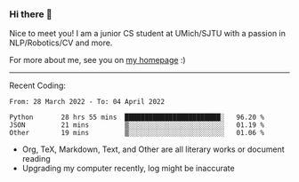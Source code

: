 ### Hi there 👋

Nice to meet you! I am a junior CS student at UMich/SJTU with a passion in NLP/Robotics/CV and more. 

For more about me, see you on [my homepage](https://jiayipan.me) :)

---

Recent Coding:
<!--START_SECTION:waka-->

```text
From: 28 March 2022 - To: 04 April 2022

Python       28 hrs 55 mins  ████████████████████████░   96.20 %
JSON         21 mins         ▒░░░░░░░░░░░░░░░░░░░░░░░░   01.19 %
Other        19 mins         ▒░░░░░░░░░░░░░░░░░░░░░░░░   01.06 %
```

<!--END_SECTION:waka-->
- Org, TeX, Markdown, Text, and Other are all literary works or document reading
- Upgrading my computer recently, log might be inaccurate
